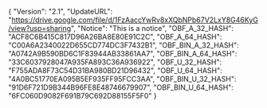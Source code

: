 {
  "Version": "2.1",
  "UpdateURL": "https://drive.google.com/file/d/1FzAaccYwRv8xXQbNPb67V2LxY8G46KyG/view?usp=sharing",
  "Notice": "This is a notice",
  "OBF_A_32_HASH": "ACF8C6B415C817D96A26BA8E80E91C2C",
  "OBF_A_64_HASH": "C00A6A2340022D655CD774DC3F7432B1",
  "OBF_BIN_A_32_HASH": "A0742A9B590BD6C1F83944AB33861AA7",
  "OBF_BIN_A_64_HASH": "33C6037928047A935FA893C36A936922",
  "OBF_U_32_HASH": "F755ADA8F73C54D31BA980BD21D96432",
  "OBF_U_64_HASH": "4A0BC51770EA095B5EF935FF95FCC3AA",
  "OBF_BIN_U_32_HASH": "91D6F721D9B344B96FE8E48746679907",
  "OBF_BIN_U_64_HASH": "6FC060D9082F691B79C692D88155F5F0"
}
